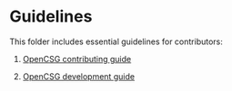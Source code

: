 # Guidelines  

This folder includes essential guidelines for contributors:  

1. [OpenCSG contributing guide](./CONTRIBUTING_en.md)  

2. [OpenCSG development guide](https://github.com/OpenCSGs/csghub/blob/main/docs/setup_en.md)  
